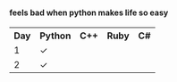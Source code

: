 <h4>feels bad when python makes life so easy</h4>

<table>
    <tr>
        <th>Day</th>
        <th>Python</th>
        <th>C++</th>
        <th>Ruby</th>
        <th>C#</th>
    </tr>
    <tr>
        <td>1</td>
        <td>✓</td>
        <td></td>
        <td></td>
        <td></td>
    </tr>
    <tr>
        <td>2</td>
        <td>✓</td>
        <td></td>
        <td></td>
        <td></td>
    </tr>
</table>
